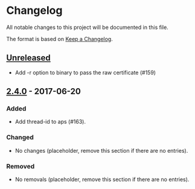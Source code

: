 # Changelog

All notable changes to this project will be documented in this file.

The format is based on [Keep a Changelog](https://keepachangelog.com/en/1.0.0/).

## [Unreleased]

- Add -r option to binary to pass the raw certificate (#159)

## [2.4.0] - 2017-06-20

### Added

- Add thread-id to aps (#163).

### Changed

- No changes (placeholder, remove this section if there are no entries).

### Removed

- No removals (placeholder, remove this section if there are no entries).

[Unreleased]: https://github.com/nomad/houston/compare/2.4.0...HEAD
[2.4.0]: https://github.com/nomad/houston/compare/v2.3.0...2.4.0
